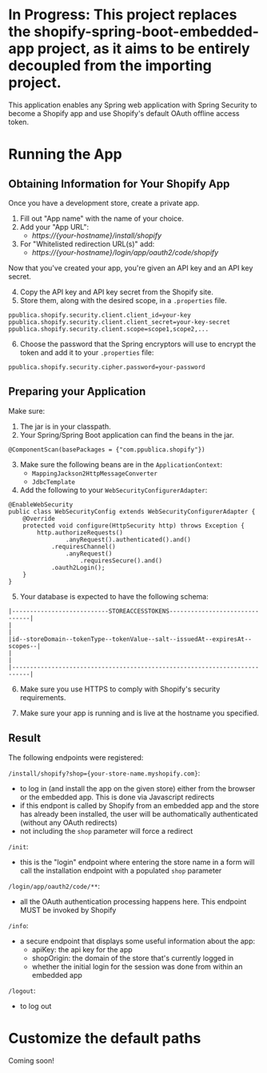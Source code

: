 # In Progress: This project replaces the shopify-spring-boot-embedded-app project, as it aims to be entirely decoupled from the importing project.

This application enables any Spring web application with Spring Security to become a Shopify app and use Shopify's default OAuth offline access token.

# Running the App
## Obtaining Information for Your Shopify App
Once you have a development store, create a private app.

1. Fill out "App name" with the name of your choice.
2. Add your "App URL": 
	- *https://{your-hostname}/install/shopify*
3. For "Whitelisted redirection URL(s)" add:
	- *https://{your-hostname}/login/app/oauth2/code/shopify*

Now that you've created your app, you're given an API key and an API key secret.

4. Copy the API key and API key secret from the Shopify site.
5. Store them, along with the desired scope, in a `.properties` file.

```
ppublica.shopify.security.client.client_id=your-key
ppublica.shopify.security.client.client_secret=your-key-secret
ppublica.shopify.security.client.scope=scope1,scope2,...
```
6. Choose the password that the Spring encryptors will use to encrypt the token and add it to your `.properties` file:

```
ppublica.shopify.security.cipher.password=your-password
```

## Preparing your Application
Make sure:

1. The jar is in your classpath.
2. Your Spring/Spring Boot application can find the beans in the jar.
```
@ComponentScan(basePackages = {"com.ppublica.shopify"})
```
3. Make sure the following beans are in the `ApplicationContext`:
	- `MappingJackson2HttpMessageConverter`
	- `JdbcTemplate`
4. Add the following to your `WebSecurityConfigurerAdapter`:
```
@EnableWebSecurity
public class WebSecurityConfig extends WebSecurityConfigurerAdapter {
	@Override
	protected void configure(HttpSecurity http) throws Exception {
		http.authorizeRequests()
				.anyRequest().authenticated().and()
			.requiresChannel()
				.anyRequest()
					.requiresSecure().and()
			.oauth2Login();
	}
}
```
5. Your database is expected to have the following schema:
```
|---------------------------STOREACCESSTOKENS-------------------------------|
|                                                                           |
|id--storeDomain--tokenType--tokenValue--salt--issuedAt--expiresAt--scopes--|
|                                                                           |
|---------------------------------------------------------------------------|
```

6. Make sure you use HTTPS to comply with Shopify's security requirements. 

7. Make sure your app is running and is live at the hostname you specified.


## Result
The following endpoints were registered:

`/install/shopify?shop={your-store-name.myshopify.com}`:
- to log in (and install the app on the given store) either from the browser or the embedded app. This is done via    Javascript redirects
- if this endpont is called by Shopify from an embedded app and the store has already been installed, the user will be authomatically authenticated (without any OAuth redirects)
- not including the `shop` parameter will force a redirect

`/init`:
- this is the "login" endpoint where entering the store name in a form will call the installation endpoint with a populated `shop` parameter

`/login/app/oauth2/code/**`:
- all the OAuth authentication processing happens here. This endpoint MUST be invoked by Shopify

`/info`:
- a secure endpoint that displays some useful information about the app:
	- apiKey: the api key for the app
	- shopOrigin: the domain of the store that's currently logged in
	- whether the initial login for the session was done from within an embedded app

`/logout`:
- to log out

# Customize the default paths
Coming soon!
